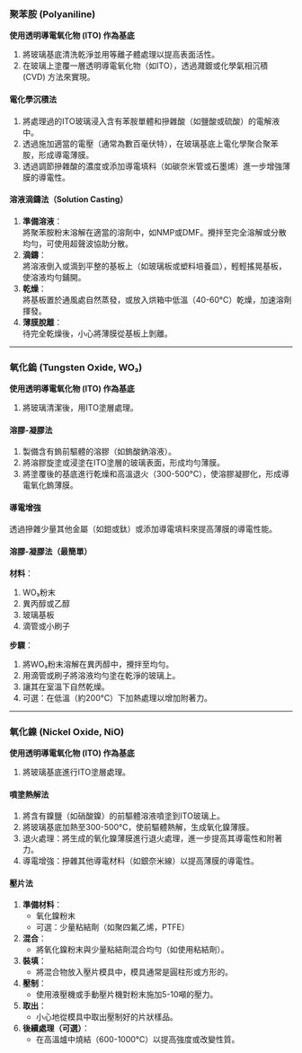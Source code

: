 ### 聚苯胺 (Polyaniline)

**使用透明導電氧化物 (ITO) 作為基底**  
1. 將玻璃基底清洗乾淨並用等離子體處理以提高表面活性。  
2. 在玻璃上塗覆一層透明導電氧化物（如ITO），透過濺鍍或化學氣相沉積 (CVD) 方法來實現。  

#### 電化學沉積法
1. 將處理過的ITO玻璃浸入含有苯胺單體和摻雜酸（如鹽酸或硫酸）的電解液中。  
2. 透過施加適當的電壓（通常為數百毫伏特），在玻璃基底上電化學聚合聚苯胺，形成導電薄膜。  
3. 透過調節摻雜酸的濃度或添加導電填料（如碳奈米管或石墨烯）進一步增強薄膜的導電性。

#### 溶液滴鑄法（Solution Casting）
1. **準備溶液**：  
   將聚苯胺粉末溶解在適當的溶劑中，如NMP或DMF。攪拌至完全溶解或分散均勻，可使用超聲波協助分散。  
2. **滴鑄**：  
   將溶液倒入或滴到平整的基板上（如玻璃板或塑料培養皿），輕輕搖晃基板，使溶液均勻鋪開。  
3. **乾燥**：  
   將基板置於通風處自然蒸發，或放入烘箱中低溫（40-60°C）乾燥，加速溶劑揮發。  
4. **薄膜脫離**：  
   待完全乾燥後，小心將薄膜從基板上剝離。

---

### 氧化鎢 (Tungsten Oxide, WO₃)

**使用透明導電氧化物 (ITO) 作為基底**  
1. 將玻璃清潔後，用ITO塗層處理。

#### 溶膠-凝膠法
1. 製備含有鎢前驅體的溶膠（如鎢酸鈉溶液）。  
2. 將溶膠旋塗或浸塗在ITO塗層的玻璃表面，形成均勻薄膜。  
3. 將塗覆後的基底進行乾燥和高溫退火（300-500°C），使溶膠凝膠化，形成導電氧化鎢薄膜。  

#### 導電增強
透過摻雜少量其他金屬（如鉬或鈦）或添加導電填料來提高薄膜的導電性能。

#### 溶膠-凝膠法（最簡單）
**材料**：
1. WO₃粉末  
2. 異丙醇或乙醇  
3. 玻璃基板  
4. 滴管或小刷子  

**步驟**：
1. 將WO₃粉末溶解在異丙醇中，攪拌至均勻。  
2. 用滴管或刷子將溶液均勻塗在乾淨的玻璃上。  
3. 讓其在室溫下自然乾燥。  
4. 可選：在低溫（約200°C）下加熱處理以增加附著力。

---

### 氧化鎳 (Nickel Oxide, NiO)

**使用透明導電氧化物 (ITO) 作為基底**  
1. 將玻璃基底進行ITO塗層處理。

#### 噴塗熱解法
1. 將含有鎳鹽（如硝酸鎳）的前驅體溶液噴塗到ITO玻璃上。  
2. 將玻璃基底加熱至300-500°C，使前驅體熱解，生成氧化鎳薄膜。  
3. 退火處理：將生成的氧化鎳薄膜進行退火處理，進一步提高其導電性和附著力。  
4. 導電增強：摻雜其他導電材料（如銀奈米線）以提高薄膜的導電性。

#### 壓片法
1. **準備材料**：
   - 氧化鎳粉末  
   - 可選：少量粘結劑（如聚四氟乙烯，PTFE）  
2. **混合**：  
   - 將氧化鎳粉末與少量粘結劑混合均勻（如使用粘結劑）。  
3. **裝填**：  
   - 將混合物放入壓片模具中，模具通常是圓柱形或方形的。  
4. **壓制**：  
   - 使用液壓機或手動壓片機對粉末施加5-10噸的壓力。  
5. **取出**：  
   - 小心地從模具中取出壓制好的片狀樣品。  
6. **後續處理（可選）**：  
   - 在高溫爐中燒結（600-1000°C）以提高強度或改變性質。
